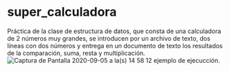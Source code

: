 # super_calculadora
Práctica de la clase de estructura de datos, que consta de una calculadora de 2 números muy grandes, se introducen por un archivo de texto, dos líneas con dos números y entrega en un documento de texto los resultados de la comparación, suma, resta y multiplicación.
![Captura de Pantalla 2020-09-05 a la(s) 14 58 12](https://user-images.githubusercontent.com/61020584/92312646-58a4af80-ef88-11ea-9ab3-2f58fbc6f959.png)
ejemplo de ejecucción.
